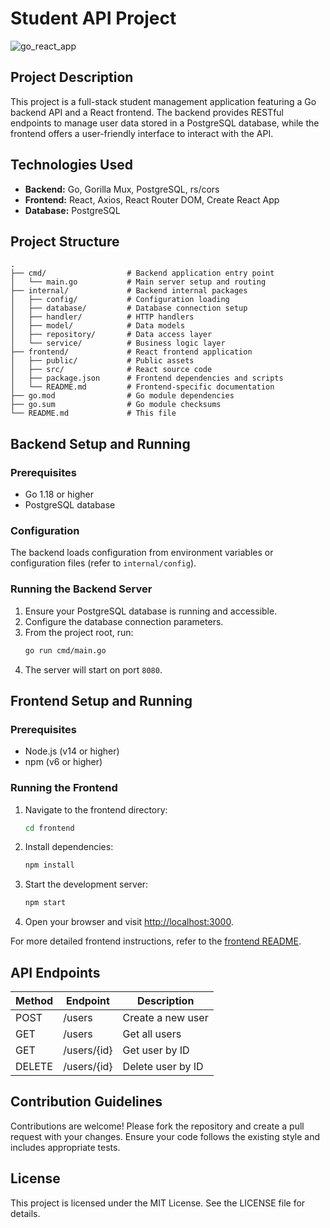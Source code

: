 # Student API Project

![go_react_app](https://github.com/user-attachments/assets/fcf500ad-cc35-480e-9670-663a2057b93b)


## Project Description
This project is a full-stack student management application featuring a Go backend API and a React frontend. The backend provides RESTful endpoints to manage user data stored in a PostgreSQL database, while the frontend offers a user-friendly interface to interact with the API.

## Technologies Used
- **Backend:** Go, Gorilla Mux, PostgreSQL, rs/cors
- **Frontend:** React, Axios, React Router DOM, Create React App
- **Database:** PostgreSQL

## Project Structure
```
.
├── cmd/                  # Backend application entry point
│   └── main.go           # Main server setup and routing
├── internal/             # Backend internal packages
│   ├── config/           # Configuration loading
│   ├── database/         # Database connection setup
│   ├── handler/          # HTTP handlers
│   ├── model/            # Data models
│   ├── repository/       # Data access layer
│   └── service/          # Business logic layer
├── frontend/             # React frontend application
│   ├── public/           # Public assets
│   ├── src/              # React source code
│   ├── package.json      # Frontend dependencies and scripts
│   └── README.md         # Frontend-specific documentation
├── go.mod                # Go module dependencies
├── go.sum                # Go module checksums
└── README.md             # This file
```

## Backend Setup and Running

### Prerequisites
- Go 1.18 or higher
- PostgreSQL database

### Configuration
The backend loads configuration from environment variables or configuration files (refer to `internal/config`).

### Running the Backend Server
1. Ensure your PostgreSQL database is running and accessible.
2. Configure the database connection parameters.
3. From the project root, run:
   ```bash
   go run cmd/main.go
   ```
4. The server will start on port `8080`.

## Frontend Setup and Running

### Prerequisites
- Node.js (v14 or higher)
- npm (v6 or higher)

### Running the Frontend
1. Navigate to the frontend directory:
   ```bash
   cd frontend
   ```
2. Install dependencies:
   ```bash
   npm install
   ```
3. Start the development server:
   ```bash
   npm start
   ```
4. Open your browser and visit [http://localhost:3000](http://localhost:3000).

For more detailed frontend instructions, refer to the [frontend README](frontend/README.md).

## API Endpoints

| Method | Endpoint       | Description           |
|--------|----------------|-----------------------|
| POST   | /users         | Create a new user     |
| GET    | /users         | Get all users         |
| GET    | /users/{id}    | Get user by ID        |
| DELETE | /users/{id}    | Delete user by ID     |

## Contribution Guidelines
Contributions are welcome! Please fork the repository and create a pull request with your changes. Ensure your code follows the existing style and includes appropriate tests.

## License
This project is licensed under the MIT License. See the LICENSE file for details.
